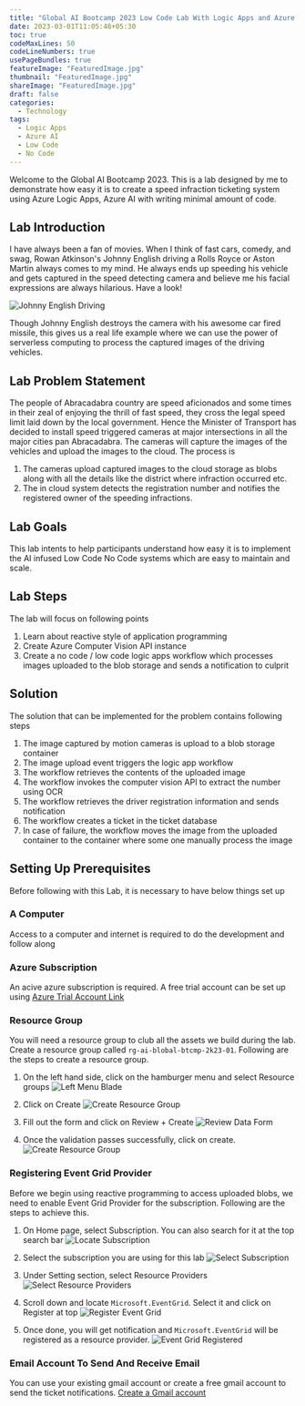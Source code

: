 ```yaml
---
title: "Global AI Bootcamp 2023 Low Code Lab With Logic Apps and Azure AI Services"
date: 2023-03-01T11:05:48+05:30
toc: true
codeMaxLines: 50
codeLineNumbers: true
usePageBundles: true
featureImage: "FeaturedImage.jpg"
thumbnail: "FeaturedImage.jpg"
shareImage: "FeaturedImage.jpg"
draft: false
categories:
  - Technology
tags:
  - Logic Apps
  - Azure AI
  - Low Code
  - No Code
---
```


Welcome to the Global AI Bootcamp 2023. This is a lab designed by me to demonstrate how easy it is to create a speed infraction ticketing system using Azure Logic Apps, Azure AI with writing minimal amount of code. 

## Lab Introduction

I have always been a fan of movies. When I think of fast cars, comedy, and swag, Rowan Atkinson's Johnny English driving a Rolls Royce or Aston Martin always comes to my mind. He always ends up speeding his vehicle and gets captured in the speed detecting camera and believe me his facial expressions are always hilarious. Have a look!

![Johnny English Driving](giphy.gif)

Though Johnny English destroys the camera with his awesome car fired missile, this gives us a real life example where we can use the power of serverless computing to process the captured images of the driving vehicles.

## Lab Problem Statement

The people of Abracadabra country are speed aficionados and some times in their zeal of enjoying the thrill of fast speed, they cross the legal speed limit laid down by the local government. Hence the Minister of Transport has decided to install speed triggered cameras at major intersections in all the major cities pan Abracadabra. The cameras will capture the images of the vehicles and upload the images to the cloud. The process is

1. The cameras upload captured images to the cloud storage as blobs along with all the details like the district where infraction occurred etc.
2. The in cloud system detects the registration number and notifies the registered owner of the speeding infractions.

## Lab Goals

This lab intents to help participants understand how easy it is to implement the AI infused Low Code No Code systems which are easy to maintain and scale.

## Lab Steps
The lab will focus on following points
1. Learn about reactive style of application programming
2. Create Azure Computer Vision API instance
3. Create a no code / low code logic apps workflow which processes images uploaded to the blob storage and sends a notification to culprit

## Solution
The solution that can be implemented for the problem contains following steps
1. The image captured by motion cameras is upload to a blob storage container
2. The image upload event triggers the logic app workflow
3. The workflow retrieves the contents of the uploaded image
4. The workflow invokes the computer vision API to extract the number using OCR
5. The workflow retrieves the driver registration information and sends notification
6. The workflow creates a ticket in the ticket database
7. In case of failure, the workflow moves the image from the uploaded container to the container where some one manually process the image

## Setting Up Prerequisites

Before following with this Lab, it is necessary to have below things set up

### A Computer
Access to a computer and internet is required to do the development and follow along

### Azure Subscription

An acive azure subscription is required. A free trial account can be set up using [Azure Trial Account Link](https://azure.microsoft.com/en-in/free/)

### Resource Group

You will need a resource group to club all the assets we build during the lab. Create a resource group called `rg-ai-blobal-btcmp-2k23-01`. Following are the steps to create a resource group.
1. On the left hand side, click on the hamburger menu and select Resource groups
![Left Menu Blade](rg/menublade.JPG)

2. Click on Create
![Create Resource Group](rg/createrg1.JPG)

3. Fill out the form and click on Review + Create
![Review Data Form](rg/createrg2.JPG)

4. Once the validation passes successfully, click on create.
![Create Resource Group](rg/createrg3.JPG)

### Registering Event Grid Provider

Before we begin using reactive programming to access uploaded blobs, we need to enable Event Grid Provider for the subscription. Following are the steps to achieve this.
1. On Home page, select Subscription. You can also search for it at the top search bar
![Locate Subscription](subscription/subscription1.JPG)

2. Select the subscription you are using for this lab
![Select Subscription](subscription/subscription2.JPG)
3. Under Setting section, select Resource Providers
![Select Resource Providers](subscription/subscription3.JPG)

4. Scroll down and locate `Microsoft.EventGrid`. Select it and click on Register at top
![Register Event Grid](subscription/subscription4.JPG)

5. Once done, you will get notification and `Microsoft.EventGrid` will be registered as a resource provider.
![Event Grid Registered](subscription/subscription5.JPG)




### Email Account To Send And Receive Email

You can use your existing gmail account or create a free gmail account to send the ticket notifications. [Create a Gmail account](https://support.google.com/mail/answer/56256?hl=en)


